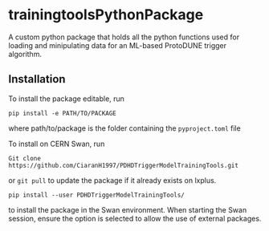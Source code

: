# trainingtoolsPythonPackage

A custom python package that holds all the python functions used for loading and minipulating data for an ML-based ProtoDUNE trigger algorithm.

## Installation

To install the package editable, run

```
pip install -e PATH/TO/PACKAGE
```

where path/to/package is the folder containing the `pyproject.toml` file

To install on CERN Swan, run

```
Git clone https://github.com/CiaranH1997/PDHDTriggerModelTrainingTools.git
```

or `git pull` to update the package if it already exists on lxplus.

```
pip install --user PDHDTriggerModelTrainingTools/
```

to install the package in the Swan environment. When starting the Swan session, ensure the option is selected to allow the use of external packages.
